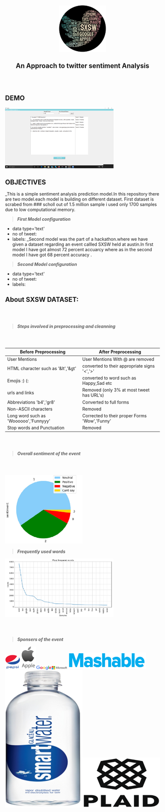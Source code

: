 <p align="center">
  <img width="30%" height="30%" src='https://github.com/RituparnaSharma/Projects/blob/master/Twitter%20comments%20Sentiment%20Analyisis/Imagses/imageonline-co-roundcorner.png'>
</p>
<p align='center'>
  <h2 align='center'>An Approach to twitter sentiment Analysis</h2>
</p>
<br>
</br>

## DEMO
<p align="left">
  <img width="70%" height="70%" src='https://github.com/RituparnaSharma/Projects/blob/master/Twitter%20comments%20Sentiment%20Analyisis/Imagses/tweet_ui.png'>
</p>

## OBJECTIVES

_This is a simple sentiment analysis prediction model.In this repository there are two model.each model is building on different dataset.
First dataset is scrabed from ### scholl out of 1.5 million sample i used only 1700 samples due to low computational memory.

> ***First Model configuration***

- data type='text'
- no of tweet:
- labels:
_Second model was the part of a hackathon.where we have given a dataset regarding an event callled SXSW held at austin.In first model I have got almost 72 percent accuarcy where as in the second model I have got 68 percent accuracy .
> ***Second Model configuration***

- data type='text'
- no of tweet:
- labels:

## About SXSW DATASET:
<br>
</br>

> ***Steps involved in preprocessing and cleanning***

<br>
</br>

Before Preprocessing |After Preprocessing|
|--------------------|-------------------|
| User Mentions       | User Mentions With @ are removed |
| HTML character such as '&lt','&gt' | converted to their appropriate signs '<','>' |
| Emojis :) (: | converted to word such as Happy,Sad etc |
| urls and links | Removed (only 3% at most tweet has URL's) |
| Abbreviations 'b4','gr8' | Converted to full forms |
| Non-ASCII characters | Removed |
| Long word such as 'Woooooo','Funnyyy' | Corrected to their proper Forms 'Wow','Funny' |
| Stop words and Punctuation | Removed |
<br>
</br>

> ***Overall sentiment of the event***
<br>
</br>
<p align="left">
  <img width="50%" height="50%" src='https://github.com/RituparnaSharma/Projects/blob/master/Twitter%20comments%20Sentiment%20Analyisis/Imagses/pi%20diagram-crop.png'>
</p>

> ***Frequently used words***
<p align="left">
  <img width="70%" height="50%" src='https://github.com/RituparnaSharma/Projects/blob/master/Twitter%20comments%20Sentiment%20Analyisis/Imagses/frequent%20words-crop.png'>
</p>
<br>
</br>

> ***Sponsers of the event***
<p align="left">
  <img width="10%" height="10%" src='https://github.com/RituparnaSharma/Projects/blob/master/Twitter%20comments%20Sentiment%20Analyisis/Imagses/pepsi-crop.png'><img margin = "0px 10px 5px 10px" width="10%" height="10%" src='https://github.com/RituparnaSharma/Projects/blob/master/Twitter%20comments%20Sentiment%20Analyisis/Imagses/apple-crop.png'><img align="center" margin-left = "60px" width="10%" height="20%" src='https://github.com/RituparnaSharma/Projects/blob/master/Twitter%20comments%20Sentiment%20Analyisis/Imagses/google-crop.png'><img align="center" width="10%" height="10%" src='https://github.com/RituparnaSharma/Projects/blob/master/Twitter%20comments%20Sentiment%20Analyisis/Imagses/microsoft-crop.png'>
  <img width="50%" height="50%" src='https://github.com/RituparnaSharma/Projects/blob/master/Twitter%20comments%20Sentiment%20Analyisis/Imagses/mashable-crop.png'><img width="50%" height="50%" src='https://github.com/RituparnaSharma/Projects/blob/master/Twitter%20comments%20Sentiment%20Analyisis/Imagses/samrtwater-crop.png'><img width="50%" height="50%" src='https://github.com/RituparnaSharma/Projects/blob/master/Twitter%20comments%20Sentiment%20Analyisis/Imagses/plaid-crop.png'>
